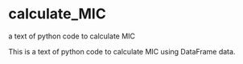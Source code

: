 # calculate_MIC
a text of python code  to calculate MIC


This is a text of python code to calculate MIC using DataFrame data.
